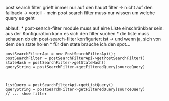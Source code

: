 post search filter grieft immer nur auf den haupt filter -> nicht auf den fallback
  -> vorteil - mein post search filter muss nur wissen um welche query es geht

ablauf:
	* post-search-filter module muss auf eine Liste einschränkbar sein. aus der Konfiguration kann es sich den filter suchen
	* die liste muss schauen ob ein post-search-filter konfiguriert ist -> und wenn ja, sich von dem den state holen
	* für den state brauche ich den spot...


	postSearchFilterApi = new PostSearchFilterApi();
	postSearchFilter = postSearchFilterApi->getPostSearchFilter()
	stateHash = postSearchFilter->getStateHash()
	queryString = postSearchFilter->getFilteredQuery(sourceQuery)



	listQuery = postSearchFilterApi->getListQuery()
	queryString = postSearchFilter->getFilteredQuery(sourceQuery)
	// ... show filter

